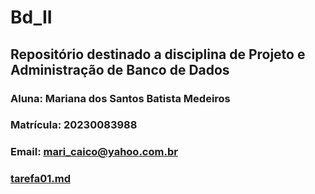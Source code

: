 # Bd_II

## Repositório destinado a disciplina de Projeto e Administração de Banco de Dados

### Aluna: Mariana dos Santos Batista Medeiros

### Matrícula: 20230083988

### Email: mari_caico@yahoo.com.br


### [tarefa01.md](https://github.com/maricaico/Bd_II/blob/main/tarefas/t01/tarefa01.md)